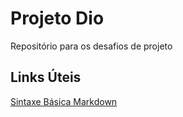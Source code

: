 # Projeto Dio
Repositório para os desafios de projeto

## Links Úteis
[Sintaxe Básica Markdown](https://www.markdownguide.org/basic-syntax/)
